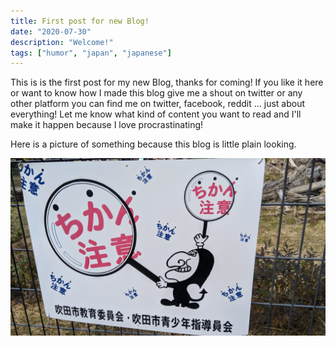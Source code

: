 ```yaml
---
title: First post for new Blog!
date: "2020-07-30"
description: "Welcome!"
tags: ["humor", "japan", "japanese"]
---
```


This is is the first post for my new Blog, thanks for coming! If you like it here or want to know how I made this blog give me a shout on twitter or any other platform you can find me on twitter, facebook, reddit ... just about everything! Let me know what kind of content you want to read and I'll make it happen because I love procrastinating!

Here is a picture of something because this blog is little plain looking.

![A ridiculous sign I saw at Osaka University, can you guess what it means?](./chikan.jpg)